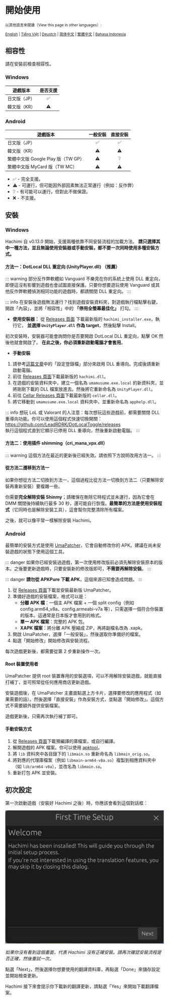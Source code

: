 # 開始使用
<small>

以其他語言來閱讀（View this page in other languages）:

[English](/docs/hachimi/getting-started.html) | [Tiếng Việt](/vi/docs/hachimi/getting-started.html) | [Deustch](/de/docs/hachimi/getting-started.html) | [简体中文](/zh-cn/docs/hachimi/getting-started.html) | [繁體中文](/zh-tw/docs/hachimi/getting-started.html) | [Bahasa Indonesia](/id/docs/hachimi/getting-started.html)

</small>

## 相容性

請在安裝前檢查相容性。

### Windows
| 遊戲版本 | 是否支援 |
| --- | :---: |
| 日文版（JP） | ✅ |
| 韓文版（KR） | ⚠️ |

### Android

| 遊戲版本 | 一般安裝 | 直接安裝 |
| --- | :---: | :---: |
| 日文版（JP） | ✅ | ✅ |
| 韓文版（KR） | ⚠️ | ⚠️ |
| 繁體中文版 Google Play 版（TW GP） | ⚠️ | ❔ |
| 繁體中文版 MyCard 版（TW MC） | ⚠️ | ⚠️ |
- ✅ - 完全支援。
- ⚠️ - 可運行，但可能因外部因素無法正常運行（例如：反作弊）
- ❔ - 有可能可以運行，但對此不做保證。
- ❌ - 不支援。


## 安裝

### Windows

Hachimi 自 v0.13.0 開始，支援兩種依靠不同安裝流程的加載方法。
**請只選擇其中一種方法，並且無論使用安裝器或手動安裝，都不要一次同時使用多種安裝方式。**

#### 方法一：DotLocal DLL 重定向 (UnityPlayer.dll) （推薦）

::: warning
部分反作弊軟體如 Vanguard 不樂見在你的系統上使用 DLL 重定向，即便這沒有影響到遊戲也會試圖直接保護。只要你想要遊玩使用 Vanguard 或其他反作弊軟體偵測相同功能的遊戲時，都請關閉 DLL 重定向。
:::

::: info
在安裝後遊戲無法運行？找到遊戲安裝資料夾，對遊戲執行檔點擊右鍵，開啟「內容」，並將「相容性」中的 **「停用全螢幕最佳化」** 打勾。
:::

- **使用安裝器：** 從 [Releases 頁面](https://github.com/Hachimi-Hachimi/Hachimi/releases) 下載最新版的 `hachimi_installer.exe`，執行它， **並選擇 `UnityPlayer.dll` 作為 target**，然後點擊 Install。

初次安裝時，安裝器可能會詢問你是否要開啟 DotLocal DLL 重定向，點擊 OK 然後他就會開啟了。 **在此之後，你必須重新啟動電腦才會套用**。

- **手動安裝**
1. 請參考[這篇文章](https://learn.microsoft.com/en-us/windows/win32/dlls/dynamic-link-library-redirection#optional-configure-the-registry)中的「設定登錄檔」部分來啟用 DLL 重導向。完成後請重新啟動電腦。
2. 前往 [Releases 頁面](https://github.com/Hachimi-Hachimi/Hachimi/releases)下載最新版的 `hachimi.dll`。
3. 在遊戲的安裝資料夾中，建立一個名為 `umamusume.exe.local` 的新資料夾，並將剛剛下載的 DLL 檔案放進去。然後將它重新命名為 `UnityPlayer.dll`。
4. 前往 [Cellar Releases 頁面](https://github.com/Hachimi-Hachimi/Cellar/releases)下載最新版的 `cellar.dll`。
5. 將它移動到 `umamusume.exe.local` 資料夾中，並重新命名為 `apphelp.dll`。

::: info
想玩 LoL 或 Valorant 的人注意：每次想玩這些遊戲前，都需要關閉 DLL 重導向功能。你可以使用這個程式快速切換開關：  
https://github.com/LeadRDRK/DotLocalToggle/releases  
執行這個程式直到它顯示已停用 DLL 重導向，然後重新啟動電腦。
:::

#### 方法二：使用插件 shimming（cri_mana_vpx.dll）

::: warning
這個方法在最近的更新後已經失效。請依照下方說明改用方法一。
:::

#### 從方法二遷移到方法一
如果你想從方法二切換到方法一，這個過程比從方法一切換到方法二（只要解除安裝再重新安裝）要複雜一些。

你需要**完全解除安裝 Shinmy**；請確保在刪除它時程式並未運行，因為它會在 DMM 關閉後持續執行最多 30 秒，還可能自行恢復。**最簡單的方法是使用安裝程式**（它同時也是解除安裝工具），這會幫你完整清除所有檔案。

之後，就可以像平常一樣解除安裝 Hachimi。

### Android

最簡單的安裝方式是使用 [UmaPatcher](https://github.com/LeadRDRK/UmaPatcher)，它會自動修改你的 APK。建議在尚未安裝遊戲的狀態下使用這個工具。

::: danger
如果你已經安裝過遊戲，第一次使用修改版前必須先解除安裝原本的版本。之後要更新遊戲時，只要安裝新的修改版即可，**不需要再解除安裝**。
:::

::: danger
**請勿從 APKPure 下載 APK**，這個來源已知會造成問題。
:::

1. 從 [Releases 頁面](https://github.com/LeadRDRK/UmaPatcher/releases)下載並安裝最新版 UmaPatcher。
2. 準備好遊戲的安裝檔案，格式可以是：
    - **分離 APK 檔**：一個主 APK 檔案 + 一個 split config（例如 config.arm64_v8a、config.armeabi-v7a 等），只需選擇一個符合你裝置的版本。這通常是日本版才會用到的格式。
    - **單一 APK 檔案**：完整的 APK 包。
    - **XAPK 檔案**：將分離 APK 壓縮成 ZIP，再將副檔名改為 .xapk。
3. 開啟 UmaPatcher，選擇「一般安裝」，然後選取你準備好的檔案。
4. 點選「開始修改」開始修改與安裝流程。

每次遊戲更新後，都需要從第 2 步重新操作一次。

#### Root 裝置使用者
UmaPatcher 提供 root 裝置專用的安裝選項，可以不用解除安裝遊戲，就能直接打補丁，並可照常從任何應用商店更新遊戲。

安裝遊戲後，在 UmaPatcher 主畫面點選上方卡片，選擇要修改的應用程式（如果需要的話）。然後選擇「直接安裝」作為安裝方式，並點選「開始修改」。這個方式不需要額外提供安裝檔案。

遊戲更新後，只需再次執行補丁即可。

#### 手動安裝方式
1. 從 [Releases 頁面](https://github.com/Hachimi-Hachimi/Hachimi/releases)下載預編譯的庫檔案，或自行編譯。
2. 解開遊戲的 APK 檔案。你可以使用 [apktool](https://apktool.org/)。
3. 將 `lib` 資料夾中各目錄下的 `libmain.so` 重新命名為 `libmain_orig.so`。
4. 將對應的代理庫檔案（例如 `libmain-arm64-v8a.so`）複製到相應資料夾中（如 `lib/arm64-v8a`），並改名為 `libmain.so`。
5. 重新打包 APK 並安裝。

## 初次設定
第一次啟動遊戲（安裝好 Hachimi 之後）時，你應該會看到這個對話框：

![First Time Setup](/assets/first-time-setup.jpg)

*如果你沒有看到這個畫面，代表 Hachimi 沒有正確安裝。請再次確認安裝流程是否正確，然後重試一次。*

點選「Next」，然後選擇你想要使用的翻譯資料庫，再點選「Done」來儲存設定並開始檢查更新。

Hachimi 接下來會提示你下載新的翻譯更新，請點選「Yes」來開始下載翻譯檔案。